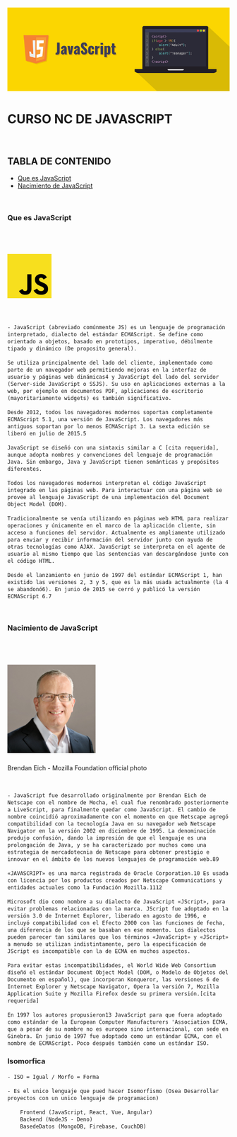 # [<img src="./documentacion/img/javascript-portada.png" width="600" />](https://es.wikipedia.org/wiki/JavaScript)

# CURSO NC DE JAVASCRIPT

<br>

## TABLA DE CONTENIDO
- [Que es JavaScript](#Que-es-JavaScript)
- [Nacimiento de JavaScript](#Nacimiento-de-JavaScript)

<br>

### Que es JavaScript

<br>

# [<img src="./documentacion/img/javascript-logo.png" width="100"/>](https://es.wikipedia.org/wiki/JavaScript)

<br>

    - JavaScript (abreviado comúnmente JS) es un lenguaje de programación interpretado, dialecto del estándar ECMAScript. Se define como orientado a objetos, basado en prototipos, imperativo, débilmente tipado y dinámico (De proposito general).

    Se utiliza principalmente del lado del cliente, implementado como parte de un navegador web permitiendo mejoras en la interfaz de usuario y páginas web dinámicas4​ y JavaScript del lado del servidor (Server-side JavaScript o SSJS). Su uso en aplicaciones externas a la web, por ejemplo en documentos PDF, aplicaciones de escritorio (mayoritariamente widgets) es también significativo.

    Desde 2012, todos los navegadores modernos soportan completamente ECMAScript 5.1, una versión de JavaScript. Los navegadores más antiguos soportan por lo menos ECMAScript 3. La sexta edición se liberó en julio de 2015.5​

    JavaScript se diseñó con una sintaxis similar a C [cita requerida], aunque adopta nombres y convenciones del lenguaje de programación Java. Sin embargo, Java y JavaScript tienen semánticas y propósitos diferentes.

    Todos los navegadores modernos interpretan el código JavaScript integrado en las páginas web. Para interactuar con una página web se provee al lenguaje JavaScript de una implementación del Document Object Model (DOM).

    Tradicionalmente se venía utilizando en páginas web HTML para realizar operaciones y únicamente en el marco de la aplicación cliente, sin acceso a funciones del servidor. Actualmente es ampliamente utilizado para enviar y recibir información del servidor junto con ayuda de otras tecnologías como AJAX. JavaScript se interpreta en el agente de usuario al mismo tiempo que las sentencias van descargándose junto con el código HTML.

    Desde el lanzamiento en junio de 1997 del estándar ECMAScript 1, han existido las versiones 2, 3 y 5, que es la más usada actualmente (la 4 se abandonó6​). En junio de 2015 se cerró y publicó la versión ECMAScript 6.7​

<br>


### Nacimiento de JavaScript

<br>

# [<img src="./documentacion/img/brendan-eich.jpg" width="200"/>](https://es.wikipedia.org/wiki/Brendan_Eich)
Brendan Eich - Mozilla Foundation official photo

<br>

    - JavaScript fue desarrollado originalmente por Brendan Eich de Netscape con el nombre de Mocha, el cual fue renombrado posteriormente a LiveScript, para finalmente quedar como JavaScript. El cambio de nombre coincidió aproximadamente con el momento en que Netscape agregó compatibilidad con la tecnología Java en su navegador web Netscape Navigator en la versión 2002 en diciembre de 1995. La denominación produjo confusión, dando la impresión de que el lenguaje es una prolongación de Java, y se ha caracterizado por muchos como una estrategia de mercadotecnia de Netscape para obtener prestigio e innovar en el ámbito de los nuevos lenguajes de programación web.8​9​

    «JAVASCRIPT» es una marca registrada de Oracle Corporation.10​ Es usada con licencia por los productos creados por Netscape Communications y entidades actuales como la Fundación Mozilla.11​12​

    Microsoft dio como nombre a su dialecto de JavaScript «JScript», para evitar problemas relacionadas con la marca. JScript fue adoptado en la versión 3.0 de Internet Explorer, liberado en agosto de 1996, e incluyó compatibilidad con el Efecto 2000 con las funciones de fecha, una diferencia de los que se basaban en ese momento. Los dialectos pueden parecer tan similares que los términos «JavaScript» y «JScript» a menudo se utilizan indistintamente, pero la especificación de JScript es incompatible con la de ECMA en muchos aspectos.

    Para evitar estas incompatibilidades, el World Wide Web Consortium diseñó el estándar Document Object Model (DOM, o Modelo de Objetos del Documento en español), que incorporan Konqueror, las versiones 6 de Internet Explorer y Netscape Navigator, Opera la versión 7, Mozilla Application Suite y Mozilla Firefox desde su primera versión.[cita requerida]

    En 1997 los autores propusieron13​ JavaScript para que fuera adoptado como estándar de la European Computer Manufacturers 'Association ECMA, que a pesar de su nombre no es europeo sino internacional, con sede en Ginebra. En junio de 1997 fue adoptado como un estándar ECMA, con el nombre de ECMAScript. Poco después también como un estándar ISO.


### Isomorfica

    - ISO = Igual / Morfo = Forma

    - Es el unico lenguaje que pued hacer Isomorfismo (Osea Desarrollar proyectos con un unico lenguaje de programacion)

        Frontend (JavaScript, React, Vue, Angular)
        Backend (NodeJS - Deno)
        BasedeDatos (MongoDB, Firebase, CouchDB)






